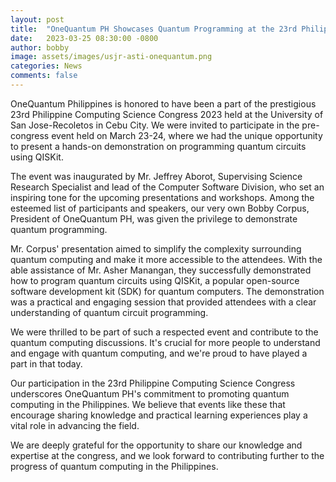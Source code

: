 ```yaml
---
layout: post
title:  "OneQuantum PH Showcases Quantum Programming at the 23rd Philippine Computing Science Congress 2023"
date:   2023-03-25 08:30:00 -0800
author: bobby
image: assets/images/usjr-asti-onequantum.png
categories: News
comments: false
---
```

OneQuantum Philippines is honored to have been a part of the prestigious 23rd Philippine Computing Science Congress 2023 held at the University of San Jose-Recoletos in Cebu City. We were invited to participate in the pre-congress event held on March 23-24, where we had the unique opportunity to present a hands-on demonstration on programming quantum circuits using QISKit.

The event was inaugurated by Mr. Jeffrey Aborot, Supervising Science Research Specialist and lead of the Computer Software Division, who set an inspiring tone for the upcoming presentations and workshops. Among the esteemed list of participants and speakers, our very own Bobby Corpus, President of OneQuantum PH, was given the privilege to demonstrate quantum programming.

Mr. Corpus' presentation aimed to simplify the complexity surrounding quantum computing and make it more accessible to the attendees. With the able assistance of Mr. Asher Manangan, they successfully demonstrated how to program quantum circuits using QISKit, a popular open-source software development kit (SDK) for quantum computers. The demonstration was a practical and engaging session that provided attendees with a clear understanding of quantum circuit programming.

We were thrilled to be part of such a respected event and contribute to the quantum computing discussions. It's crucial for more people to understand and engage with quantum computing, and we're proud to have played a part in that today.

Our participation in the 23rd Philippine Computing Science Congress underscores OneQuantum PH's commitment to promoting quantum computing in the Philippines. We believe that events like these that encourage sharing knowledge and practical learning experiences play a vital role in advancing the field.

We are deeply grateful for the opportunity to share our knowledge and expertise at the congress, and we look forward to contributing further to the progress of quantum computing in the Philippines.
